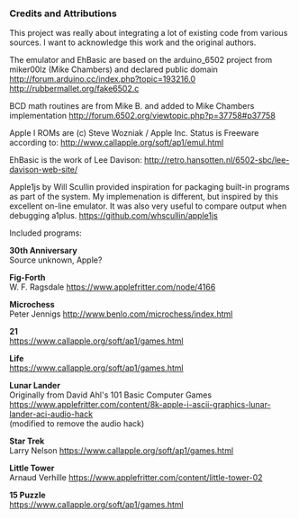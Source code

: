 ### Credits and Attributions ###
This project was really about integrating a lot of existing code from various sources. I want to acknowledge this work and
the original authors. 

The emulator and EhBasic are based on the arduino_6502 project from miker00lz (Mike Chambers) and declared public domain
http://forum.arduino.cc/index.php?topic=193216.0
http://rubbermallet.org/fake6502.c 

BCD math routines are from Mike B. and added to Mike Chambers implementation
http://forum.6502.org/viewtopic.php?p=37758#p37758

Apple I ROMs are (c) Steve Wozniak / Apple Inc. 
Status is Freeware according to: http://www.callapple.org/soft/ap1/emul.html

EhBasic is the work of Lee Davison: http://retro.hansotten.nl/6502-sbc/lee-davison-web-site/

Apple1js by Will Scullin provided inspiration for packaging built-in programs as part of the system. 
My implemenation is different, but inspired
by this excellent on-line emulator. It was also very useful to compare output when debugging a1plus.
https://github.com/whscullin/apple1js

Included programs:

**30th Anniversary**<BR>
Source unknown, Apple?

**Fig-Forth**<BR>
W. F. Ragsdale https://www.applefritter.com/node/4166

**Microchess**<BR>
Peter Jennigs http://www.benlo.com/microchess/index.html

**21**<BR>
https://www.callapple.org/soft/ap1/games.html

**Life**<BR>
https://www.callapple.org/soft/ap1/games.html

**Lunar Lander**<BR>
Originally from David Ahl's 101 Basic Computer Games<BR>
https://www.applefritter.com/content/8k-apple-i-ascii-graphics-lunar-lander-aci-audio-hack<BR>
(modified to remove the audio hack)<BR>
  
**Star Trek**<BR>
Larry Nelson https://www.callapple.org/soft/ap1/games.html

**Little Tower**<BR>
Arnaud Verhille  https://www.applefritter.com/content/little-tower-02

**15 Puzzle**<BR>
https://www.callapple.org/soft/ap1/games.html
